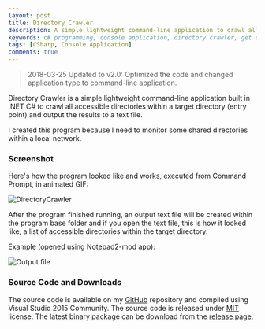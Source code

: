 ```yaml
---
layout: post
title: Directory Crawler
description: A simple lightweight command-line application to crawl all accessible directories recursively within a target directory and output the results into a text file.
keywords: c# programming, console application, directory crawler, get directories
tags: [CSharp, Console Application]
comments: true
---
```


> 2018-03-25 Updated to v2.0: Optimized the code and changed application type to command-line application.

Directory Crawler is a simple lightweight command-line application built in .NET C# to crawl all accessible directories within a target directory (entry point) and output the results to a text file.

I created this program because I need to monitor some shared directories within a local network.

### Screenshot

Here's how the program looked like and works, executed from Command Prompt, in animated GIF:

![DirectoryCrawler](https://i.imgur.com/Re1267D.gif)

After the program finished running, an output text file will be created within the program base folder and if you open the text file, this is how it looked like; a list of accessible directories within the target directory.

Example (opened using Notepad2-mod app):

![Output file](http://i.imgur.com/qaUZ9n3.png)

### Source Code and Downloads

The source code is available on my [GitHub](https://github.com/heiswayi/DirectoryCrawler) repository and compiled using Visual Studio 2015 Community. The source code is released under [MIT](http://heiswayi.github.io/mit-license) license. The latest binary package can be download from the [release page](https://github.com/heiswayi/DirectoryCrawler/releases).
